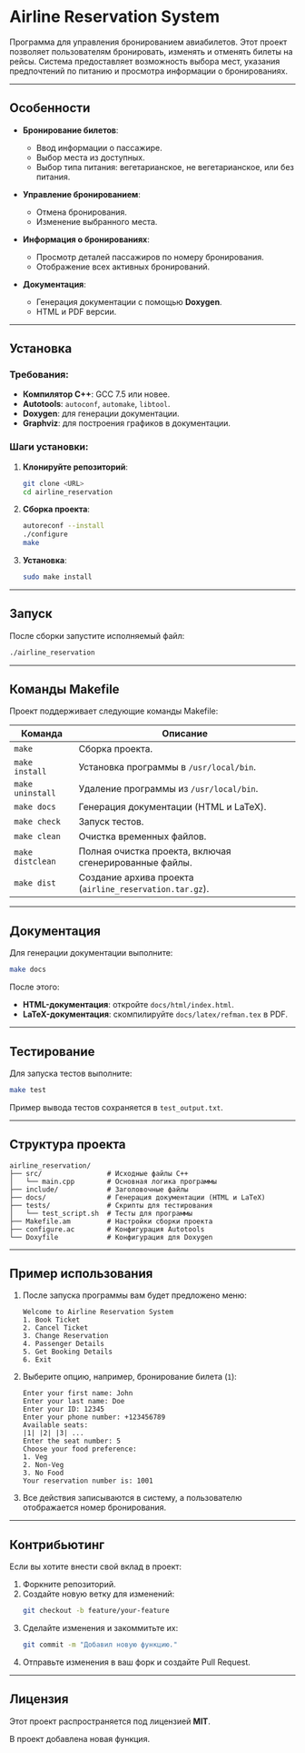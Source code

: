 # Airline Reservation System

Программа для управления бронированием авиабилетов. Этот проект позволяет пользователям бронировать, изменять и отменять билеты на рейсы. Система предоставляет возможность выбора мест, указания предпочтений по питанию и просмотра информации о бронированиях.

---

## Особенности

- **Бронирование билетов**:

  - Ввод информации о пассажире.
  - Выбор места из доступных.
  - Выбор типа питания: вегетарианское, не вегетарианское, или без питания.

- **Управление бронированием**:

  - Отмена бронирования.
  - Изменение выбранного места.

- **Информация о бронированиях**:

  - Просмотр деталей пассажиров по номеру бронирования.
  - Отображение всех активных бронирований.

- **Документация**:

  - Генерация документации с помощью **Doxygen**.
  - HTML и PDF версии.

---

## Установка

### Требования:

- **Компилятор C++**: GCC 7.5 или новее.
- **Autotools**: `autoconf`, `automake`, `libtool`.
- **Doxygen**: для генерации документации.
- **Graphviz**: для построения графиков в документации.

### Шаги установки:

1. **Клонируйте репозиторий**:

   ```bash
   git clone <URL>
   cd airline_reservation
   ```

2. **Сборка проекта**:

   ```bash
   autoreconf --install
   ./configure
   make
   ```

3. **Установка**:

   ```bash
   sudo make install
   ```

---

## Запуск

После сборки запустите исполняемый файл:

```bash
./airline_reservation
```

---

## Команды Makefile

Проект поддерживает следующие команды Makefile:

| Команда          | Описание                                                |
| ---------------- | ------------------------------------------------------- |
| `make`           | Сборка проекта.                                         |
| `make install`   | Установка программы в `/usr/local/bin`.                 |
| `make uninstall` | Удаление программы из `/usr/local/bin`.                 |
| `make docs`      | Генерация документации (HTML и LaTeX).                  |
| `make check`     | Запуск тестов.                                          |
| `make clean`     | Очистка временных файлов.                               |
| `make distclean` | Полная очистка проекта, включая сгенерированные файлы.  |
| `make dist`      | Создание архива проекта (`airline_reservation.tar.gz`). |

---

## Документация

Для генерации документации выполните:

```bash
make docs
```

После этого:

- **HTML-документация**: откройте `docs/html/index.html`.
- **LaTeX-документация**: скомпилируйте `docs/latex/refman.tex` в PDF.

---

## Тестирование

Для запуска тестов выполните:

```bash
make test
```

Пример вывода тестов сохраняется в `test_output.txt`.

---

## Структура проекта

```
airline_reservation/
├── src/                # Исходные файлы C++
│   └── main.cpp        # Основная логика программы
├── include/            # Заголовочные файлы
├── docs/               # Генерация документации (HTML и LaTeX)
├── tests/              # Скрипты для тестирования
│   └── test_script.sh  # Тесты для программы
├── Makefile.am         # Настройки сборки проекта
├── configure.ac        # Конфигурация Autotools
└── Doxyfile            # Конфигурация для Doxygen
```

---

## Пример использования

1. После запуска программы вам будет предложено меню:

   ```
   Welcome to Airline Reservation System
   1. Book Ticket
   2. Cancel Ticket
   3. Change Reservation
   4. Passenger Details
   5. Get Booking Details
   6. Exit
   ```

2. Выберите опцию, например, бронирование билета (`1`):

   ```
   Enter your first name: John
   Enter your last name: Doe
   Enter your ID: 12345
   Enter your phone number: +123456789
   Available seats:
   |1| |2| |3| ...
   Enter the seat number: 5
   Choose your food preference:
   1. Veg
   2. Non-Veg
   3. No Food
   Your reservation number is: 1001
   ```

3. Все действия записываются в систему, а пользователю отображается номер бронирования.

---

## Контрибьютинг

Если вы хотите внести свой вклад в проект:

1. Форкните репозиторий.
2. Создайте новую ветку для изменений:
   ```bash
   git checkout -b feature/your-feature
   ```
3. Сделайте изменения и закоммитьте их:
   ```bash
   git commit -m "Добавил новую функцию."
   ```
4. Отправьте изменения в ваш форк и создайте Pull Request.

---

## Лицензия

Этот проект распространяется под лицензией **MIT**.

В проект добавлена новая функция.
